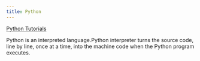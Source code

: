 ```yaml
---
title: Python
---
```


[Python Tutorials](https://www.pythontutorial.net)

Python is an interpreted language.Python interpreter turns the source code, line by line, once at a time, into the machine code when the Python program executes.

